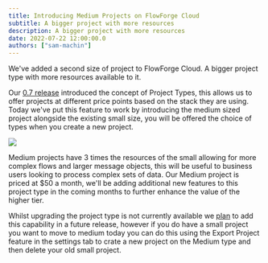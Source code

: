 ```yaml
---
title: Introducing Medium Projects on FlowForge Cloud
subtitle: A bigger project with more resources
description: A bigger project with more resources
date: 2022-07-22 12:00:00.0
authors: ["sam-machin"]
---
```

We've added a second size of project to FlowForge Cloud. A bigger project type with more resources available to it.
<!--more-->

Our [0.7 release](https://flowforge.com/blog/2022/07/flowforge-07-released/) introduced the concept of Project Types, this allows us to offer projects at different price points based on the stack they are using.
Today we've put this feature to work by introducing the medium sized project alongside the existing small size, you will be offered the choice of types when you create a new project.

![](../images/project-type.png)

Medium projects have 3 times the resources of the small allowing for more complex flows and larger message objects, this will be useful to business users looking to process complex sets of data.
Our Medium project is priced at $50 a month, we'll be adding additional new features to this project type in the coming months to further enhance the value of the higher tier.

Whilst upgrading the project type is not currently available we [plan](https://github.com/flowforge/flowforge/issues/595) to add this capability in a future release, however if you do have a small project you want to move to medium today you can do this using the Export Project feature in the settings tab to crate a new project on the Medium type and then delete your old small project.




